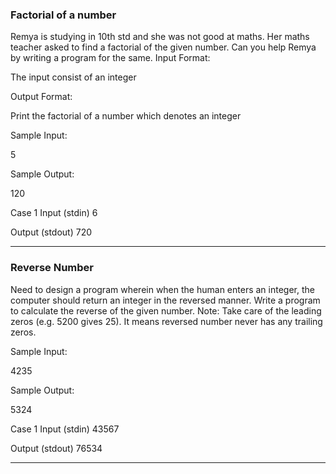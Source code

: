 ### Factorial of a number
Remya is studying in 10th std and she was not good at maths. Her maths teacher asked to find a factorial of the given number. Can you help Remya by writing a program for the same.
Input Format:

The input consist of an integer

Output Format:

Print the factorial of a number which denotes an integer

Sample Input:

5

Sample Output:

120



Case 1
Input (stdin)
6

Output (stdout)
720

<hr>

### Reverse Number

Need to design a program wherein when the human enters an integer, the computer should return an integer in the reversed manner. Write a program to calculate the reverse of the given number.
Note: Take care of the leading zeros (e.g. 5200 gives 25). It means reversed number never has any trailing zeros.

Sample Input:

4235

Sample Output:

5324

Case 1
Input (stdin)
43567

Output (stdout)
76534

<hr>